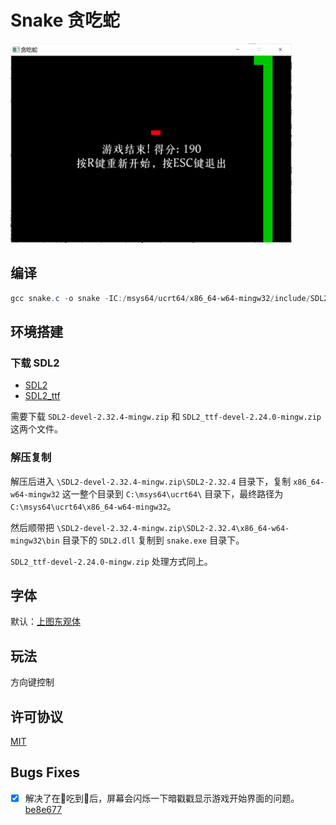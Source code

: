 # Snake 贪吃蛇

<img src="../../img/2.png" alt="meme" width="450">

## 编译

```powershell
gcc snake.c -o snake -IC:/msys64/ucrt64/x86_64-w64-mingw32/include/SDL2 -LC:/msys64/ucrt64/x86_64-w64-mingw32/lib -lmingw32 -lSDL2main -lSDL2 -lSDL2_ttf -mwindows
```

## 环境搭建

### 下载 SDL2

- [SDL2](https://github.com/libsdl-org/SDL/releases/tag/release-2.32.4)
- [SDL2_ttf](https://github.com/libsdl-org/SDL_ttf/releases/tag/release-2.24.0)

需要下载 `SDL2-devel-2.32.4-mingw.zip` 和 `SDL2_ttf-devel-2.24.0-mingw.zip` 这两个文件。

### 解压复制

解压后进入 `\SDL2-devel-2.32.4-mingw.zip\SDL2-2.32.4` 目录下，复制 `x86_64-w64-mingw32` 这一整个目录到 `C:\msys64\ucrt64\` 目录下，最终路径为 `C:\msys64\ucrt64\x86_64-w64-mingw32`。

然后顺带把 `\SDL2-devel-2.32.4-mingw.zip\SDL2-2.32.4\x86_64-w64-mingw32\bin` 目录下的 `SDL2.dll` 复制到 `snake.exe` 目录下。

`SDL2_ttf-devel-2.24.0-mingw.zip` 处理方式同上。

## 字体

默认：[上图东观体](https://www.library.sh.cn/special/dongguanti/)

## 玩法

方向键控制

## 许可协议

[MIT](https://github.com/IcingTomato/LeaveWorkReminder/blob/master/src/snake/LICENSE)

## Bugs Fixes

- [x] 解决了在🐍吃到🍎后，屏幕会闪烁一下暗戳戳显示游戏开始界面的问题。 [
be8e677](https://github.com/IcingTomato/LeaveWorkReminder/tree/be8e677b5f2c2b5ddfdd71f9e6a7822184dcf170)